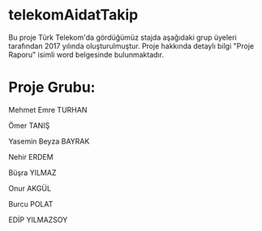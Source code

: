 # telekomAidatTakip
Bu proje Türk Telekom'da gördüğümüz stajda aşağıdaki grup üyeleri tarafından 2017 yılında oluşturulmuştur. Proje hakkında detaylı bilgi "Proje Raporu" isimli word belgesinde bulunmaktadır.

# Proje Grubu:
Mehmet Emre TURHAN

Ömer TANIŞ

Yasemin Beyza BAYRAK

Nehir ERDEM

Büşra YILMAZ

Onur AKGÜL

Burcu POLAT

EDİP YILMAZSOY
